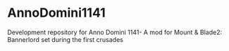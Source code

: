 # AnnoDomini1141
Development repository for Anno Domini 1141- A mod for Mount &amp; Blade2: Bannerlord set during the first crusades
